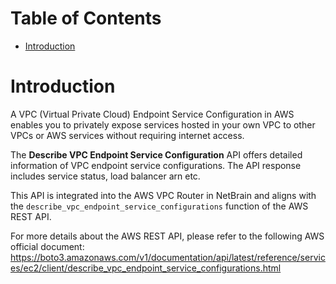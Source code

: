 # Table of Contents
- [Introduction](#introduction)


# Introduction <a name="introduction"></a>
A VPC (Virtual Private Cloud) Endpoint Service Configuration in AWS enables you to privately expose services hosted in your own VPC to other VPCs or AWS services without requiring internet access.



The <b>Describe VPC Endpoint Service Configuration</b> API offers detailed information of VPC endpoint service configurations. The API response includes service status, load balancer arn etc.

This API is integrated into the AWS VPC Router in NetBrain and aligns with the `describe_vpc_endpoint_service_configurations` function of the AWS REST API.



For more details about the AWS REST API, please refer to the following AWS official document: https://boto3.amazonaws.com/v1/documentation/api/latest/reference/services/ec2/client/describe_vpc_endpoint_service_configurations.html